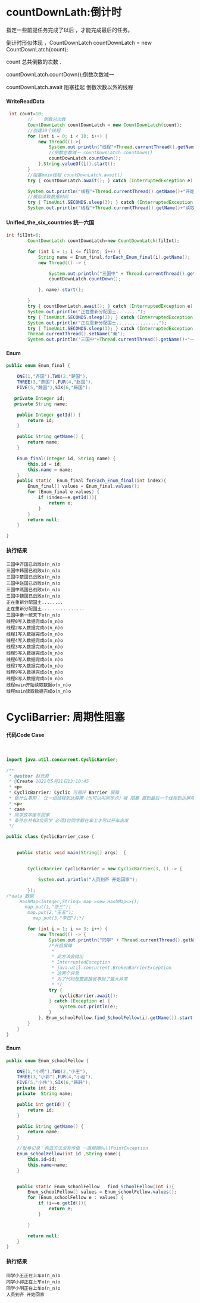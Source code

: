 # countDownLath:倒计时 



   指定一些前提任务完成了以后 ，才能完成最后的任务。

   倒计时形似体现 ，CountDownLatch countDownLatch = new CountDownLatch(count);

   count 总共倒数的次数 .

   countDownLatch.countDown();倒数次数减一

   countDownLatch.await 阻塞挂起 倒数次数以外的线程



#### WriteReadData

```Java
 int count=10;
        //    倒数总次数
        CountDownLatch countDownLatch = new CountDownLatch(count);
        //创建10个线程
        for (int i = 0; i < 10; i++) {
            new Thread(()->{
                System.out.println("线程"+Thread.currentThread().getName()+"写入数据完成o(n_n)o");
                //倒数总数减一 countDownLatch.countDown()
                countDownLatch.countDown();
            },String.valueOf(i)).start();
        }
        //阻塞main线程 countDownLatch.await()
        try { countDownLatch.await(); } catch (InterruptedException e) { e.printStackTrace(); }

        System.out.println("线程"+Thread.currentThread().getName()+"开始读取数据o(n_n)o");
        //模拟读取数据时间
        try { TimeUnit.SECONDS.sleep(3); } catch (InterruptedException e) { e.printStackTrace(); }
        System.out.println("线程"+Thread.currentThread().getName()+"读取数据完成o(n_n)o");
```
#### Unifled_the_six_countries 统一六国

```java
int filInt=6;
        CountDownLatch countDownLatch=new CountDownLatch(filInt);

        for (int i = 1; i <= filInt; i++) {
            String name = Enum_final.forEach_Enum_final(i).getName();
            new Thread(() -> {

                System.out.println("三国中" + Thread.currentThread().getName() + "已战败o(n_n)o");
                countDownLatch.countDown();

            }, name).start();

        }
        try { countDownLatch.await(); } catch (InterruptedException e) { e.printStackTrace(); }
        System.out.println("正在重新分配国土........");
        try { TimeUnit.SECONDS.sleep(2); } catch (InterruptedException e) { e.printStackTrace(); }
        System.out.println("正在重新分配国土................");
        try { TimeUnit.SECONDS.sleep(3); } catch (InterruptedException e) { e.printStackTrace(); }
        Thread.currentThread().setName("秦");
        System.out.println("三国中"+Thread.currentThread().getName()+"一统天下o(n_n)o");
```

#### Enum

```java
public enum Enum_final {

    ONE(1,"齐国"),TWO(2,"楚国"),
    THREE(3,"燕国"),FUR(4,"赵国"),
    FIVE(5,"魏国"),SIX(6,"韩国");

   private Integer id;
   private String name;

    public Integer getId() {
        return id;
    }

    public String getName() {
        return name;
    }

    Enum_final(Integer id, String name) {
        this.id = id;
        this.name = name;
    }
    public static  Enum_final forEach_Enum_final(int index){
        Enum_final[] values = Enum_final.values();
        for (Enum_final e:values) {
            if (index==e.getId()){
                return e;
            }
        }
        return null;
    }

}
```

#### 执行结果

	三国中齐国已战败o(n_n)o
	三国中韩国已战败o(n_n)o
	三国中楚国已战败o(n_n)o
	三国中赵国已战败o(n_n)o
	三国中燕国已战败o(n_n)o
	三国中魏国已战败o(n_n)o
	正在重新分配国土........
	正在重新分配国土................
	三国中秦一统天下o(n_n)o
	线程0写入数据完成o(n_n)o
	线程2写入数据完成o(n_n)o
	线程1写入数据完成o(n_n)o
	线程4写入数据完成o(n_n)o
	线程3写入数据完成o(n_n)o
	线程5写入数据完成o(n_n)o
	线程6写入数据完成o(n_n)o
	线程7写入数据完成o(n_n)o
	线程9写入数据完成o(n_n)o
	线程8写入数据完成o(n_n)o
	线程main开始读取数据o(n_n)o
	线程main读取数据完成o(n_n)o


# 	CycliBarrier: 周期性阻塞



#### 代码Code Case

​	

```java
import java.util.concurrent.CyclicBarrier;

/**
 * @author 赵元君
 * @Create 2021年5月21日13:10:45
 * <p>
 * CyclicBarrier: Cyclic 可循环 Barrier 屏障
 * 做什么事用： 让一组线程到达屏障（也可以叫同步点）被 阻塞 直到最后一个线程到达屏障时屏障才会打开 所有被屏障拦接的线程才会干活 线程进入屏障用 CyclicBarrier.await（），method。
 * <p>
 * case 
 * 同学放学座车回家
 * 条件总共有3位同学 必须3位同学都在车上才可以开车出发
 */

public class CyclicBarrier_case {


    public static void main(String[] args)  {


        CyclicBarrier cyclicBarrier = new CyclicBarrier(3, () -> {

            System.out.println("人员到齐 开始回家");

        });
/*data 数据
     HashMap<Integer,String> map =new HashMap<>();
       map.put(1,"张三");
        map.put(2,"王五");
          map.put(3,"李四");*/

        for (int i = 1; i <= 3; i++) {
            new Thread(() -> {
                System.out.println("同学" + Thread.currentThread().getName() + "正在上车o(n_n)o");
                /*开启屏障
                 *
                 * 此方法会抛出
                 * InterruptedException
                 * java.util.concurrent.BrokenBarrierException
                 * 这两个异常
                 * 为了代码规整直接省事抛了最大异常
                 * */
                try {
                    cyclicBarrier.await();
                } catch (Exception e) {
                    System.out.println(e);
                }
            }, Enum_schoolFellow.find_SchoolFellow(i).getName()).start();
        }
    }
}
```

#### Enum

```java
public enum Enum_schoolFellow {

    ONE(1,"小明"),TWO(2,"小王"),
    THREE(3,"小郭"),FUR(4,"小赵"),
    FIVE(5,"小伟"),SIX(6,"韩韩");
    private int id;
    private  String name;

    public int getId() {
        return id;
    }

    public String getName() {
        return name;
    }

    //耻辱记录：构造方法没有传值 一直报错NullPointException
    Enum_schoolFellow(int id ,String name){
        this.id=id;
        this.name=name;
    }


    public static Enum_schoolFellow   find_SchoolFellow(int i){
        Enum_schoolFellow[] values = Enum_schoolFellow.values();
        for (Enum_schoolFellow e : values) {
            if (i==e.getId()){
                return e;
            }

        }

        return null;
    }
}
```

#### 执行结果

	同学小王正在上车o(n_n)o
	同学小郭正在上车o(n_n)o
	同学小明正在上车o(n_n)o
	人员到齐 开始回家

